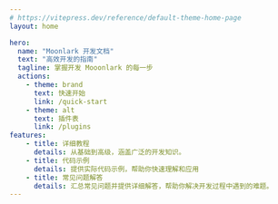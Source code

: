 ```yaml
---
# https://vitepress.dev/reference/default-theme-home-page
layout: home

hero:
  name: "Moonlark 开发文档"
  text: "高效开发的指南"
  tagline: 掌握开发 Mooonlark 的每一步
  actions:
    - theme: brand
      text: 快速开始
      link: /quick-start
    - theme: alt
      text: 插件表
      link: /plugins
features:
    - title: 详细教程
      details: 从基础到高级，涵盖广泛的开发知识。
    - title: 代码示例
      details: 提供实际代码示例，帮助你快速理解和应用
    - title: 常见问题解答
      details: 汇总常见问题并提供详细解答，帮助你解决开发过程中遇到的难题。
---
```

